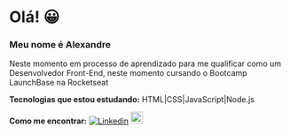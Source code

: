 # Olá! 😀

### Meu nome é Alexandre 
Neste momento em processo de aprendizado para me qualificar como um Desenvolvedor Front-End,
neste momento cursando o Bootcamp LaunchBase na Rocketseat

 **Tecnologias que estou estudando:**
 HTML|CSS|JavaScript|Node.js
 
 **Como me encontrar:**
[![Linkedin](https://img.shields.io/badge/-LinkedIn-blue?style=flat&logo=Linkedin&logoColor=white)](https://www.linkedin.com/in/alexandre-oliveira-8578281ab/)
[<img src="https://img.shields.io/github/followers/alexandremolive?label=follow&style=social" height="22" title="Follow me" />](https://github.com/alexandremolive) 

 



